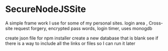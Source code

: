 # SecureNodeJSSite
A simple frame work I use for some of my personal sites. login area , Cross-site request forgery, encrypted pass words, login timer, uses monogdb


<TODO>
	create json file for npm installer
	create a new database that is blank
	see if there is a way to include all the links or files so I can run it later
	